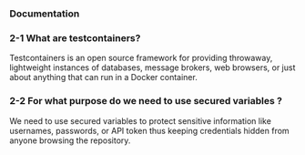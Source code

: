 ### Documentation
### 2-1 What are testcontainers?
Testcontainers is an open source framework for providing throwaway, lightweight instances of databases, message brokers, web browsers, or just about anything that can run in a Docker container.
### 2-2 For what purpose do we need to use secured variables ?
We need to use secured variables to protect sensitive information like usernames, passwords, or API token thus keeping credentials hidden from anyone browsing the repository.
###
###
###
###
###
###
###
###